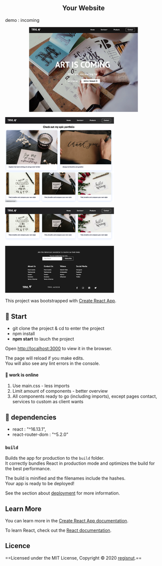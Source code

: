 <h2 align="center">Your Website</h2>

<p>demo : incoming</p>

<p align="center">
<img
		width="350"
		alt="Capture 1"
		src="https://github.com/Regisnut/react-starter-hooks-portfolio1/blob/master/public/images/kapture1.png">

</p>
<img
		width="350"
		alt="Capture 2"
		src="https://github.com/Regisnut/react-starter-hooks-portfolio1/blob/master/public/images/Kapture2.png">

</p>
<img
		width="350"
		alt="Capture 3 footer"
		src="https://github.com/Regisnut/react-starter-hooks-portfolio1/blob/master/public/images/Kapture3.png">

</p>

This project was bootstrapped with [Create React App](https://github.com/facebook/create-react-app).

## 🌱 Start

- git clone the project & cd to enter the project
- npm install
- **npm start** to lauch the project 

Open [http://localhost:3000](http://localhost:3000) to view it in the browser.

The page will reload if you make edits.<br />
You will also see any lint errors in the console.

#### 🍃 work is online

1. Use main.css - less imports
2. Limit amount of components - better overview
3. All components ready to go (including imports), except pages contact, services to custom as client wants

## 🌼 dependencies

+ react : "^16.13.1",
+ react-router-dom : "^5.2.0"

### `build`

Builds the app for production to the `build` folder.<br />
It correctly bundles React in production mode and optimizes the build for the best performance.

The build is minified and the filenames include the hashes.<br />
Your app is ready to be deployed!

See the section about [deployment](https://facebook.github.io/create-react-app/docs/deployment) for more information.

## Learn More

You can learn more in the [Create React App documentation](https://facebook.github.io/create-react-app/docs/getting-started).

To learn React, check out the [React documentation](https://reactjs.org/).

## Licence
==Licensed under the MIT License, Copyright © 2020 [regisnut](https://github.com/regisnut).==